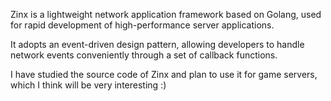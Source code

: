 Zinx is a lightweight network application framework based on Golang, used for rapid development of high-performance server applications. 

It adopts an event-driven design pattern, allowing developers to handle network events conveniently through a set of callback functions.

I have studied the source code of Zinx and plan to use it for game servers, which I think will be very interesting :)
